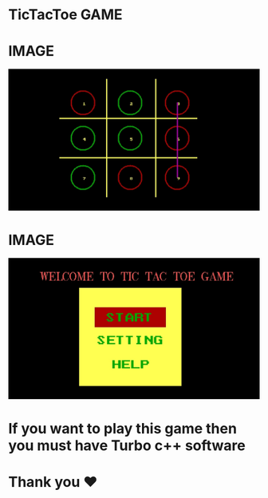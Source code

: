 # TicTacToe GAME 
 
<p align="center">
  <H1>IMAGE</H1>
  <img src=".GitHub/logo/logo.jpg">
</p>

#
<p align="center">
  <H1>IMAGE</H1>
  <img src=".GitHub/logo/logo1.jpg">
</p>


# If you want to play this game then you must have Turbo c++ software
# Thank you ❤️
